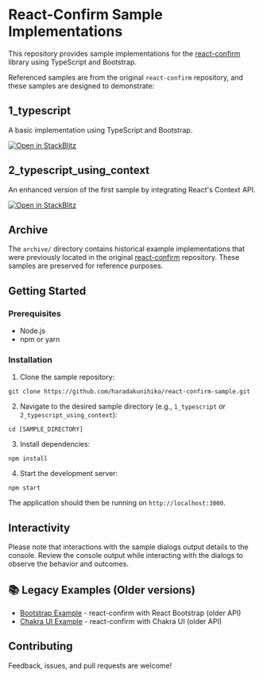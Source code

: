 # React-Confirm Sample Implementations

This repository provides sample implementations for the [react-confirm](https://github.com/haradakunihiko/react-confirm) library using TypeScript and Bootstrap.

Referenced samples are from the original `react-confirm` repository, and these samples are designed to demonstrate:

## 1_typescript
A basic implementation using TypeScript and Bootstrap.

[![Open in StackBlitz](https://developer.stackblitz.com/img/open_in_stackblitz.svg)](https://stackblitz.com/fork/github/haradakunihiko/react-confirm-sample/tree/main/1_typescript)

## 2_typescript_using_context
An enhanced version of the first sample by integrating React's Context API.

[![Open in StackBlitz](https://developer.stackblitz.com/img/open_in_stackblitz.svg)](https://stackblitz.com/fork/github/haradakunihiko/react-confirm-sample/tree/main/2_typescript_using_context)

## Archive

The `archive/` directory contains historical example implementations that were previously located in the original [react-confirm](https://github.com/haradakunihiko/react-confirm) repository. These samples are preserved for reference purposes.

## Getting Started

### Prerequisites

- Node.js
- npm or yarn

### Installation

1. Clone the sample repository:
```
git clone https://github.com/haradakunihiko/react-confirm-sample.git
```

2. Navigate to the desired sample directory (e.g., `1_typescript` or `2_typescript_using_context`):
```
cd [SAMPLE_DIRECTORY]
```

3. Install dependencies:
```
npm install
```

4. Start the development server:
```
npm start
```

The application should then be running on `http://localhost:3000`.

## Interactivity

Please note that interactions with the sample dialogs output details to the console. Review the console output while interacting with the dialogs to observe the behavior and outcomes.

## 📚 Legacy Examples (Older versions)
- [Bootstrap Example](https://codesandbox.io/s/react-confirm-with-react-bootstrap-kjju1) - react-confirm with React Bootstrap (older API)
- [Chakra UI Example](https://codesandbox.io/s/react-confirm-with-chakra-ui-oidpf1) - react-confirm with Chakra UI (older API)

## Contributing

Feedback, issues, and pull requests are welcome!
